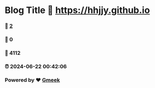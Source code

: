 # Blog Title :link: https://hhjjy.github.io 
### :page_facing_up: [2](https://hhjjy.github.io/tag.html) 
### :speech_balloon: 0 
### :hibiscus: 4112 
### :alarm_clock: 2024-06-22 00:42:06 
### Powered by :heart: [Gmeek](https://github.com/Meekdai/Gmeek)
